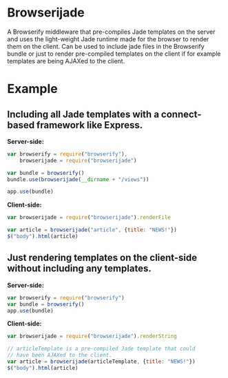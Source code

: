 # Browserijade

A Browserify middleware that pre-compiles Jade templates on the server and uses the light-weight Jade runtime made for the browser to render them on the client. Can be used to include jade files in the Browserify bundle or just to render pre-compiled templates on the client if for example templates are being AJAXed to the client.

# Example

## Including all Jade templates with a connect-based framework like Express.
**Server-side:**

```javascript
var browserify = require("browserify"),
	browserijade = require("browserijade")

var bundle = browserify()
bundle.use(browserijade(__dirname + "/views"))

app.use(bundle)
```

**Client-side:**
```javascript
var browserijade = require("browserijade").renderFile

var article = browserijade("article", {title: "NEWS!"})
$("body").html(article)
```

## Just rendering templates on the client-side without including any templates.
**Server-side:**

```javascript
var browserify = require("browserify")
var bundle = browserify()
app.use(bundle)
```

**Client-side:**

```javascript
var browserijade = require("browserijade").renderString

// articleTemplate is a pre-compiled Jade template that could
// have been AJAXed to the client.
var article = browserijade(articleTemplate, {title: "NEWS!"})
$("body").html(article)
```